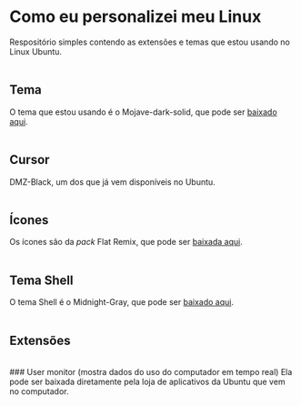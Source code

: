 # Como eu personalizei meu Linux
Respositório simples contendo as extensões e temas que estou usando no Linux Ubuntu.
<br />
<br />
## Tema
O tema que estou usando é o Mojave-dark-solid, que pode ser <a href="https://www.gnome-look.org/p/1275087/" target="_blank">baixado aqui</a>.
<br />
<br />
## Cursor
DMZ-Black, um dos que já vem disponíveis no Ubuntu.
<br />
<br />
## Ícones
Os ícones são da <i>pack</i> Flat Remix, que pode ser <a href="https://www.gnome-look.org/p/1012430/" target="_blank">baixada aqui</a>.
<br />
<br />
## Tema Shell
O tema Shell é o Midnight-Gray, que pode ser <a href="https://www.gnome-look.org/p/1273210/" target="_blank">baixado aqui</a>.
<br />
<br />
## Extensões
<br />
### User monitor (mostra dados do uso do computador em tempo real)
Ela pode ser baixada diretamente pela loja de aplicativos da Ubuntu que vem no computador.
<br />
<br />

